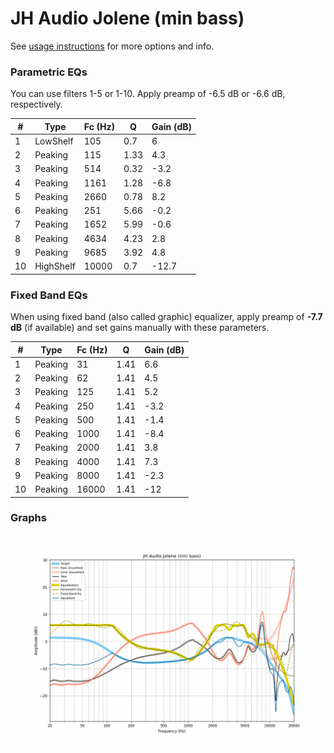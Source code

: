# JH Audio Jolene (min bass)
See [usage instructions](https://github.com/jaakkopasanen/AutoEq#usage) for more options and info.

### Parametric EQs
You can use filters 1-5 or 1-10. Apply preamp of -6.5 dB or -6.6 dB, respectively.

|   # | Type      |   Fc (Hz) |    Q |   Gain (dB) |
|-----|-----------|-----------|------|-------------|
|   1 | LowShelf  |       105 | 0.7  |         6   |
|   2 | Peaking   |       115 | 1.33 |         4.3 |
|   3 | Peaking   |       514 | 0.32 |        -3.2 |
|   4 | Peaking   |      1161 | 1.28 |        -6.8 |
|   5 | Peaking   |      2660 | 0.78 |         8.2 |
|   6 | Peaking   |       251 | 5.66 |        -0.2 |
|   7 | Peaking   |      1652 | 5.99 |        -0.6 |
|   8 | Peaking   |      4634 | 4.23 |         2.8 |
|   9 | Peaking   |      9685 | 3.92 |         4.8 |
|  10 | HighShelf |     10000 | 0.7  |       -12.7 |

### Fixed Band EQs
When using fixed band (also called graphic) equalizer, apply preamp of **-7.7 dB** (if available) and set gains manually with these parameters.

|   # | Type    |   Fc (Hz) |    Q |   Gain (dB) |
|-----|---------|-----------|------|-------------|
|   1 | Peaking |        31 | 1.41 |         6.6 |
|   2 | Peaking |        62 | 1.41 |         4.5 |
|   3 | Peaking |       125 | 1.41 |         5.2 |
|   4 | Peaking |       250 | 1.41 |        -3.2 |
|   5 | Peaking |       500 | 1.41 |        -1.4 |
|   6 | Peaking |      1000 | 1.41 |        -8.4 |
|   7 | Peaking |      2000 | 1.41 |         3.8 |
|   8 | Peaking |      4000 | 1.41 |         7.3 |
|   9 | Peaking |      8000 | 1.41 |        -2.3 |
|  10 | Peaking |     16000 | 1.41 |       -12   |

### Graphs
![](./JH%20Audio%20Jolene%20(min%20bass).png)
